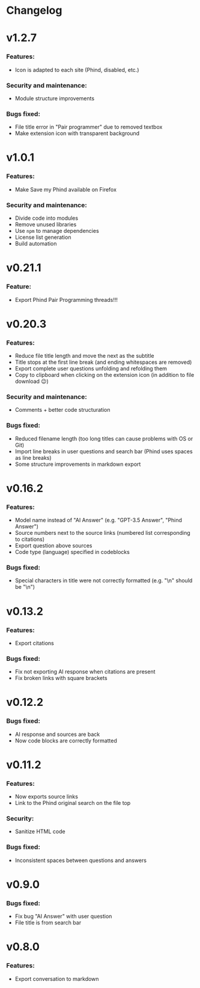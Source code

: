 # Changelog
# v1.2.7
### Features:
- Icon is adapted to each site (Phind, disabled, etc.)

### Security and maintenance:
- Module structure improvements

### Bugs fixed:
- File title error in "Pair programmer" due to removed textbox
- Make extension icon with transparent background

# v1.0.1
### Features:
- Make Save my Phind available on Firefox

### Security and maintenance:
- Divide code into modules
- Remove unused libraries
- Use `npm` to manage dependencies
- License list generation
- Build automation

# v0.21.1
### Feature:
- Export Phind Pair Programming threads!!!

# v0.20.3
### Features:
- Reduce file title length and move the next as the subtitle
- Title stops at the first line break (and ending whitespaces are removed)
- Export complete user questions unfolding and refolding them
- Copy to clipboard when clicking on the extension icon (in addition to file download 😉)

### Security and maintenance:
- Comments + better code structuration

### Bugs fixed:
- Reduced filename length (too long titles can cause problems with OS or Git)
- Import line breaks in user questions and search bar (Phind uses spaces as line breaks)
- Some structure improvements in markdown export

# v0.16.2
### Features:
- Model name instead of "AI Answer" (e.g. "GPT-3.5 Answer", "Phind Answer")
- Source numbers next to the source links (numbered list corresponding to citations)
- Export question above sources
- Code type (language) specified in codeblocks

### Bugs fixed:
- Special characters in title were not correctly formatted (e.g. "\n" should be "\\n")

# v0.13.2
### Features:
- Export citations

### Bugs fixed:
- Fix not exporting AI response when citations are present
- Fix broken links with square brackets

# v0.12.2
### Bugs fixed:
- AI response and sources are back
- Now code blocks are correctly formatted

# v0.11.2
### Features:
- Now exports source links
- Link to the Phind original search on the file top

### Security:
- Sanitize HTML code

### Bugs fixed:
- Inconsistent spaces between questions and answers

# v0.9.0
### Bugs fixed:
- Fix bug "AI Answer" with user question
- File title is from search bar

# v0.8.0
### Features:
- Export conversation to markdown